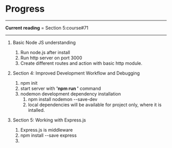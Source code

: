 # Progress

----------

__Current reading__ = Section 5:course#71

------------------

1. Basic Node JS understanding
    1. Run node.js after install
    2. Run http server on port 3000
    3. Create different routes and action with basic http module.

2. Section 4: Improved Development Workflow and Debugging
    1. npm init
    2. start server with __'npm run <script-name>'__ command
    3. nodemon development dependency installation
         1. npm install nodemon --save-dev
         2. local dependencies will be available for project only, where it is intalled.
    
3. Section 5: Working with Express.js
    1. Express.js is middleware
    2. npm install --save express
    3. 
